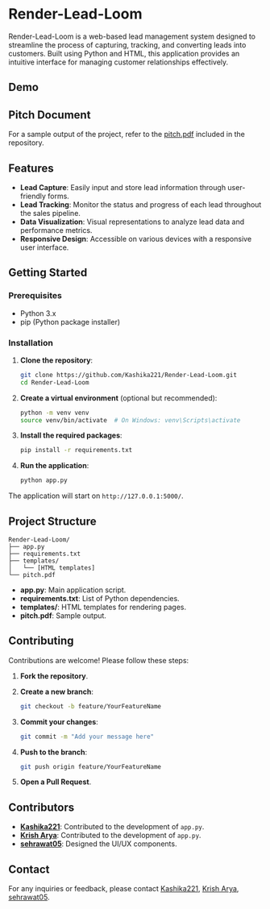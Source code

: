 # Render-Lead-Loom

Render-Lead-Loom is a web-based lead management system designed to streamline the process of capturing, tracking, and converting leads into customers. Built using Python and HTML, this application provides an intuitive interface for managing customer relationships effectively.

## Demo

## Pitch Document

For a sample output of the project, refer to the [pitch.pdf](pitch.pdf) included in the repository.

##  Features

* **Lead Capture**: Easily input and store lead information through user-friendly forms.
* **Lead Tracking**: Monitor the status and progress of each lead throughout the sales pipeline.
* **Data Visualization**: Visual representations to analyze lead data and performance metrics.
* **Responsive Design**: Accessible on various devices with a responsive user interface.

## Getting Started

### Prerequisites

* Python 3.x
* pip (Python package installer)

### Installation

1. **Clone the repository**:

   ```bash
   git clone https://github.com/Kashika221/Render-Lead-Loom.git
   cd Render-Lead-Loom
   ```



2. **Create a virtual environment** (optional but recommended):

   ```bash
   python -m venv venv
   source venv/bin/activate  # On Windows: venv\Scripts\activate
   ```



3. **Install the required packages**:

   ```bash
   pip install -r requirements.txt
   ```



4. **Run the application**:

   ```bash
   python app.py
   ```



The application will start on `http://127.0.0.1:5000/`.

## Project Structure

```
Render-Lead-Loom/
├── app.py
├── requirements.txt
├── templates/
│   └── [HTML templates]
└── pitch.pdf
```



* **app.py**: Main application script.
* **requirements.txt**: List of Python dependencies.
* **templates/**: HTML templates for rendering pages.
* **pitch.pdf**: Sample output.

## Contributing

Contributions are welcome! Please follow these steps:

1. **Fork the repository**.
2. **Create a new branch**:

   ```bash
   git checkout -b feature/YourFeatureName
   ```



3. **Commit your changes**:

   ```bash
   git commit -m "Add your message here"
   ```



4. **Push to the branch**:

   ```bash
   git push origin feature/YourFeatureName
   ```



5. **Open a Pull Request**.

## Contributors

* **[Kashika221](https://github.com/Kashika221)**: Contributed to the development of `app.py`.
* **[Krish Arya](https://github.com/Krish-Arya)**: Contributed to the development of `app.py`.
* **[sehrawat05](https://github.com/sehrawat05)**: Designed the UI/UX components.

## Contact

For any inquiries or feedback, please contact [Kashika221](https://github.com/Kashika221), [Krish Arya](https://github.com/Krish-Arya), [sehrawat05](https://github.com/sehrawat05).
